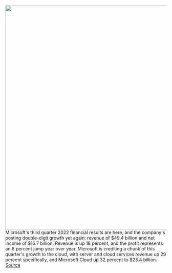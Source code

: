 <img src='https://cdn.vox-cdn.com/thumbor/M1AMS7VHaPPyzUBsYWxTXvCSFB0=/0x0:2040x1360/1200x800/filters:focal(857x517:1183x843)/cdn.vox-cdn.com/uploads/chorus_image/image/70796553/DSCF1189.0.0.jpg' width='700px' /><br/>
Microsoft's third quarter 2022 financial results are here, and the company's posting double-digit growth yet again: revenue of $49.4 billion and net income of $16.7 billion. Revenue is up 18 percent, and the profit represents an 8 percent jump year over year. Microsoft is crediting a chunk of this quarter's growth to the cloud, with server and cloud services revenue up 29 percent specifically, and Microsoft Cloud up 32 percent to $23.4 billion.
<a href='https://www.theverge.com/2022/4/26/23043334/microsoft-q3-2022-earnings-revenue-cloud-windows-xbox-gaming-surface'> Source <a/>